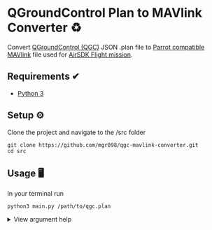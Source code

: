 # QGroundControl Plan to MAVlink Converter ♻️
Convert [QGroundControl (QGC)](http://qgroundcontrol.com/) JSON .plan file to [Parrot compatible MAVlink](https://developer.parrot.com/docs/mavlink-flightplan/overview.html) file used for [AirSDK Flight mission](https://developer.parrot.com/docs/airsdk/general/overview.html). 

## Requirements ✔

* [Python 3](https://www.python.org/)

## Setup ⚙️

Clone the project and navigate to the /src folder
```
git clone https://github.com/mgr098/qgc-mavlink-converter.git
cd src
```
## Usage 🖥
In your terminal run
```
python3 main.py /path/to/qgc.plan
```

<details>
<summary> View argument help </summary>
<br>

```
python3 main.py --help

Output
```
usage: main.py [-h] [--out OUT] [--version VERSION]
               [--takeoff TAKEOFF]
               filepath

Convert QGC .plan to .mavlink format

positional arguments:
  filepath           Usage: python3 main.py </path/to/file/>

optional arguments:
  -h, --help         show this help message and exit
  --out OUT          MAVlink filename
  --version VERSION  MAVlink version
  --takeoff TAKEOFF  Add takeoff at start of mavlink
```
Example usecase of optional arguments

```
python3 main.py qgc.plan --out output.mavlink --version 120 --takeoff True
```
</details>


## Limitations 🚨

Does not support conversion of item type "complexItem" because it does not have a standard .mavlink format.

## About 📝

This project was created in order to upload QGC plans to the ANAFI AI drone. It also contains a script that uploads and starts an AirSDK mission on a Parrot drone using a mavlink file. Read the [documentation](./src/README.md) on how to to run both scripts. 
